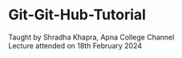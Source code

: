 # Git-Git-Hub-Tutorial
Taught by Shradha Khapra, Apna College Channel
<br>
Lecture attended on 18th February 2024

